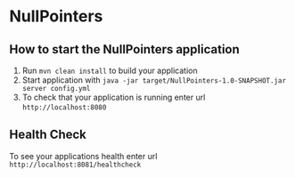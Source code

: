 # NullPointers

How to start the NullPointers application
---

1. Run `mvn clean install` to build your application
1. Start application with `java -jar target/NullPointers-1.0-SNAPSHOT.jar server config.yml`
1. To check that your application is running enter url `http://localhost:8080`

Health Check
---

To see your applications health enter url `http://localhost:8081/healthcheck`
